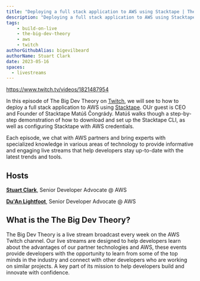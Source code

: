 ```yaml
---
title: "Deploying a full stack application to AWS using Stacktape | The Big Dev Theory | S2 | Ep.4 | Show Notes"
description: "Deploying a full stack application to AWS using Stacktape"
tags:
    - build-on-live
    - the-big-dev-theory
    - aws
    - twitch
authorGithubAlias: bigevilbeard
authorName: Stuart Clark
date: 2023-05-16
spaces:
  - livestreams
---
```


https://www.twitch.tv/videos/1821487954

In this episode of The Big Dev Theory on [Twitch](https://www.twitch.tv/videos/1821487954), we will see to how to deploy a full stack application to AWS using [Stacktape](https://www.stacktape.com/). OUr guest is CEO and Founder of Stacktape Matúš Čongrády. Matúš walks though a step-by-step demonstration of how to download and set up the Stacktape CLI, as well as configuring Stacktape with AWS credentials.

Each episode, we chat with AWS partners and bring experts with specialized knowledge in various areas of technology to provide informative and engaging live streams that help developers stay up-to-date with the latest trends and tools.

## Hosts

[**Stuart Clark**](https://twitter.com/bigevilbeard), Senior Developer Advocate @ AWS

[**Du'An Lightfoot**](https://twitter.com/labeveryday), Senior Developer Advocate @ AWS

## What is the The Big Dev Theory?

 The Big Dev Theory is a live stream broadcast every week on the AWS Twitch channel. Our live streams are designed to help developers learn about the advantages of our partner technologies and AWS, these events provide developers with the opportunity to learn from some of the top minds in the industry and connect with other developers who are working on similar projects. A key part of its mission to help developers build and innovate with confidence.